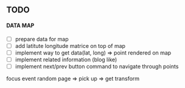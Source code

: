 ## TODO

#### DATA MAP

- [ ] prepare data for map
- [ ] add latitute longitude matrice on top of map
- [ ] implement way to get data(lat, long) => point rendered on map
- [ ] implement related information (blog like)
- [ ] implement next/prev button command to navigate through points

focus event random page => pick up => get transform

